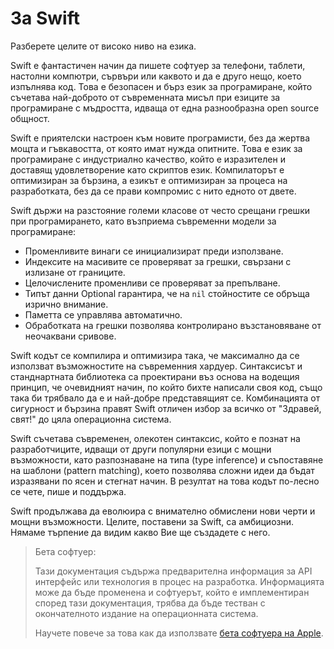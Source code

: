 # За Swift

Разберете целите от високо ниво на езика.

Swift е фантастичен начин да пишете софтуер
за телефони, таблети, настолни компютри, сървъри
или каквото и да е друго нещо, което изпълнява код.
Това е безопасен и бърз език за програмиране,
който съчетава най-доброто от съвременната мисъл при
езиците за програмиране с мъдростта, идваща от една
разнообразна open source общност.

Swift e приятелски настроен към новите програмисти,
без да жертва мощта и гъвкавостта, от която имат нужда опитните.
Това е език за програмиране с индустриално качество, който
е изразителен и доставящ удовлетворение като скриптов език.
Компилаторът е оптимизиран за бързина, а езикът е оптимизиран
за процеса на разработката, без да се прави компромис с нито едното от двете.

Swift държи на разстояние големи класове от често срещани грешки при програмирането,
като възприема съвременни модели за програмиране:

- Променливите винаги се инициализират преди използване.
- Индексите на масивите се проверяват за грешки, свързани с излизане от границите.
- Целочислените променливи се проверяват за препълване.
- Типът данни Optional гарантира, че на `nil` стойностите се обръща изрично внимание.
- Паметта се управлява автоматично.
- Обработката на грешки позволява контролирано възстановяване от неочаквани сривове.

Swift кодът се компилира и оптимизира така, че максимално да се използват
възможностите на съвременния хардуер.
Синтаксисът и станднартната библиотека са проектирани
въз основа на водещия принцип, че очевидният начин, по който бихте написали
своя код, също така би трябвало да е и най-добре представящият се.
Комбинацията от сигурност и бързина правят Swift отличен избор за всичко
от "Здравей, свят!" до цяла операционна система.

Swift съчетава съвременен, олекотен синтаксис, който е познат на разработчиците,
идващи от други популярни езици с мощни възможности, като разпознаване на типа (type inference) и
съпоставяне на шаблони (pattern matching), което позволява сложни идеи да бъдат изразявани по ясен
и стегнат начин.
В резултат на това кодът по-лесно се чете, пише и поддържа.

Swift продължава да еволюира с внимателно обмислени нови черти и мощни възможности.
Целите, поставени за Swift, са амбициозни.
Нямаме търпение да видим какво Вие ще създадете с него.

> Бета софтуер:
>
> Тази документация съдържа предварителна информация за API интерфейс или технология в процес на разработка. Информацията може да бъде променена и софтуерът, който е имплементиран според тази документация, трябва да бъде тестван с окончателното издание на операционната система.
>
> Научете повече за това как да използвате [бета софтуера на Apple](https://developer.apple.com/support/beta-software/).


<!--
This source file is part of the Swift.org open source project

Copyright (c) 2014 - 2022 Apple Inc. and the Swift project authors
Licensed under Apache License v2.0 with Runtime Library Exception

See https://swift.org/LICENSE.txt for license information
See https://swift.org/CONTRIBUTORS.txt for the list of Swift project authors
-->
